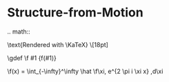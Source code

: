 Structure-from-Motion
=====================

.. math::

  \text{Rendered with \KaTeX} \\[18pt]

  \gdef \f #1 {f(#1)}

  \f(x) = \int_{-\infty}^\infty
    \hat \f\xi\, e^{2 \pi i \xi x}
    \,d\xi
